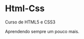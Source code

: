 # Html-Css
 Curso de HTML5 e CSS3

 Aprendendo sempre um pouco mais.









































































































































































































































































































































































































































































































































































































































































































































































































































































































































































































































































































































































































































































































































































































































































































































































































































































































































































































































































































































































































































































































































































































































































































































































































































 
